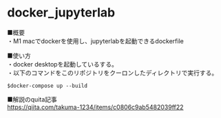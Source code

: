 # docker_jupyterlab
■概要<br>
・M1 macでdockerを使用し、jupyterlabを起動できるdockerfile

■使い方<br>
・docker desktopを起動しているする。<br>
・以下のコマンドをこのリポジトリをクーロンしたディレクトリで実行する。

```
$docker-compose up --build
```

■解説のquita記事<br>
https://qiita.com/takuma-1234/items/c0806c9ab5482039ff22